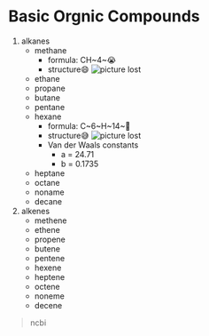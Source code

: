 # Basic Orgnic Compounds
1. alkanes
    - methane
        - formula: CH~4~:sob:
        - structure:smile:
            ![picture lost](https://pubchem.ncbi.nlm.nih.gov/image/imgsrv.fcgi?cid=297&t=s)
    - ethane
    - propane
    - butane
    - pentane
    - hexane
        - formula: C~6~H~14~:poop:
        - structure:sweat_smile:
            ![picture lost](https://pubchem.ncbi.nlm.nih.gov/image/img3d.cgi?&cid=8058&t=s)
        - Van der Waals constants
            - a = 24.71
            - b = 0.1735 
    - heptane
    - octane
    - noname
    - decane
2. alkenes
    * methene
    * ethene
    * propene
    * butene
    * pentene
    * hexene
    * heptene
    * octene
    * noneme
    * decene
> ncbi 